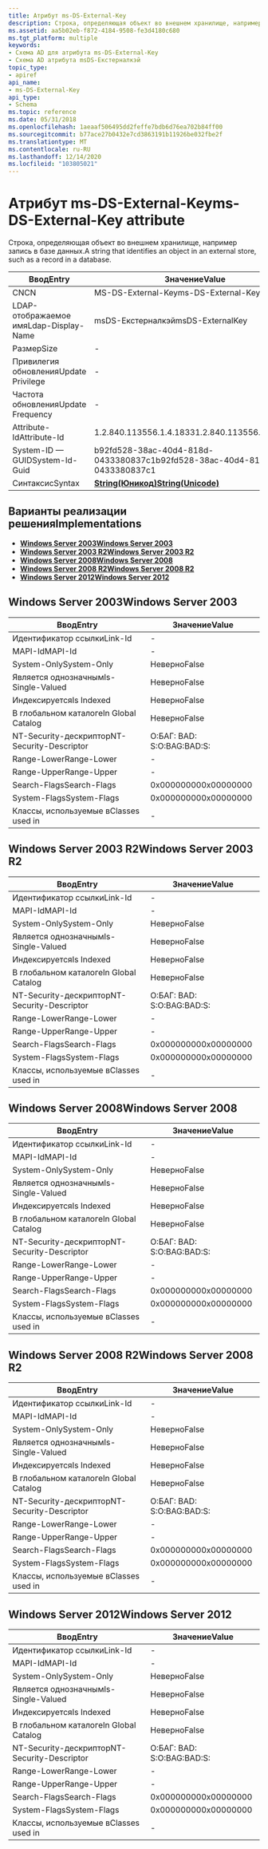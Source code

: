 ```yaml
---
title: Атрибут ms-DS-External-Key
description: Строка, определяющая объект во внешнем хранилище, например запись в базе данных.
ms.assetid: aa5b02eb-f872-4184-9508-fe3d4180c680
ms.tgt_platform: multiple
keywords:
- Схема AD для атрибута ms-DS-External-Key
- Схема AD атрибута msDS-Екстерналкэй
topic_type:
- apiref
api_name:
- ms-DS-External-Key
api_type:
- Schema
ms.topic: reference
ms.date: 05/31/2018
ms.openlocfilehash: 1aeaaf506495dd2feffe7bdb6d76ea702b84ff00
ms.sourcegitcommit: b77ace27b0432e7cd3863191b11926be032fbe2f
ms.translationtype: MT
ms.contentlocale: ru-RU
ms.lasthandoff: 12/14/2020
ms.locfileid: "103805021"
---
```

# <a name="ms-ds-external-key-attribute"></a><span data-ttu-id="93405-105">Атрибут ms-DS-External-Key</span><span class="sxs-lookup"><span data-stu-id="93405-105">ms-DS-External-Key attribute</span></span>

<span data-ttu-id="93405-106">Строка, определяющая объект во внешнем хранилище, например запись в базе данных.</span><span class="sxs-lookup"><span data-stu-id="93405-106">A string that identifies an object in an external store, such as a record in a database.</span></span>



| <span data-ttu-id="93405-107">Ввод</span><span class="sxs-lookup"><span data-stu-id="93405-107">Entry</span></span> | <span data-ttu-id="93405-108">Значение</span><span class="sxs-lookup"><span data-stu-id="93405-108">Value</span></span> |
|-------------------|---------------------------------------------|
| <span data-ttu-id="93405-109">CN</span><span class="sxs-lookup"><span data-stu-id="93405-109">CN</span></span>                | <span data-ttu-id="93405-110">MS-DS-External-Key</span><span class="sxs-lookup"><span data-stu-id="93405-110">ms-DS-External-Key</span></span>                          |
| <span data-ttu-id="93405-111">LDAP-отображаемое имя</span><span class="sxs-lookup"><span data-stu-id="93405-111">Ldap-Display-Name</span></span> | <span data-ttu-id="93405-112">msDS-Екстерналкэй</span><span class="sxs-lookup"><span data-stu-id="93405-112">msDS-ExternalKey</span></span>                            |
| <span data-ttu-id="93405-113">Размер</span><span class="sxs-lookup"><span data-stu-id="93405-113">Size</span></span>              | \-                                          |
| <span data-ttu-id="93405-114">Привилегия обновления</span><span class="sxs-lookup"><span data-stu-id="93405-114">Update Privilege</span></span>  | \-                                          |
| <span data-ttu-id="93405-115">Частота обновления</span><span class="sxs-lookup"><span data-stu-id="93405-115">Update Frequency</span></span>  | \-                                          |
| <span data-ttu-id="93405-116">Attribute-Id</span><span class="sxs-lookup"><span data-stu-id="93405-116">Attribute-Id</span></span>      | <span data-ttu-id="93405-117">1.2.840.113556.1.4.1833</span><span class="sxs-lookup"><span data-stu-id="93405-117">1.2.840.113556.1.4.1833</span></span>                     |
| <span data-ttu-id="93405-118">System-ID — GUID</span><span class="sxs-lookup"><span data-stu-id="93405-118">System-Id-Guid</span></span>    | <span data-ttu-id="93405-119">b92fd528-38ac-40d4-818d-0433380837c1</span><span class="sxs-lookup"><span data-stu-id="93405-119">b92fd528-38ac-40d4-818d-0433380837c1</span></span>        |
| <span data-ttu-id="93405-120">Синтаксис</span><span class="sxs-lookup"><span data-stu-id="93405-120">Syntax</span></span>            | [<span data-ttu-id="93405-121">**String(Юникод)**</span><span class="sxs-lookup"><span data-stu-id="93405-121">**String(Unicode)**</span></span>](s-string-unicode.md) |



## <a name="implementations"></a><span data-ttu-id="93405-122">Варианты реализации решения</span><span class="sxs-lookup"><span data-stu-id="93405-122">Implementations</span></span>

-   [<span data-ttu-id="93405-123">**Windows Server 2003**</span><span class="sxs-lookup"><span data-stu-id="93405-123">**Windows Server 2003**</span></span>](#windows-server-2003)
-   [<span data-ttu-id="93405-124">**Windows Server 2003 R2**</span><span class="sxs-lookup"><span data-stu-id="93405-124">**Windows Server 2003 R2**</span></span>](#windows-server-2003-r2)
-   [<span data-ttu-id="93405-125">**Windows Server 2008**</span><span class="sxs-lookup"><span data-stu-id="93405-125">**Windows Server 2008**</span></span>](#windows-server-2008)
-   [<span data-ttu-id="93405-126">**Windows Server 2008 R2**</span><span class="sxs-lookup"><span data-stu-id="93405-126">**Windows Server 2008 R2**</span></span>](#windows-server-2008-r2)
-   [<span data-ttu-id="93405-127">**Windows Server 2012**</span><span class="sxs-lookup"><span data-stu-id="93405-127">**Windows Server 2012**</span></span>](#windows-server-2012)

## <a name="windows-server-2003"></a><span data-ttu-id="93405-128">Windows Server 2003</span><span class="sxs-lookup"><span data-stu-id="93405-128">Windows Server 2003</span></span>



| <span data-ttu-id="93405-129">Ввод</span><span class="sxs-lookup"><span data-stu-id="93405-129">Entry</span></span> | <span data-ttu-id="93405-130">Значение</span><span class="sxs-lookup"><span data-stu-id="93405-130">Value</span></span> |
|------------------------|--------------|
| <span data-ttu-id="93405-131">Идентификатор ссылки</span><span class="sxs-lookup"><span data-stu-id="93405-131">Link-Id</span></span>                | \-           |
| <span data-ttu-id="93405-132">MAPI-Id</span><span class="sxs-lookup"><span data-stu-id="93405-132">MAPI-Id</span></span>                | \-           |
| <span data-ttu-id="93405-133">System-Only</span><span class="sxs-lookup"><span data-stu-id="93405-133">System-Only</span></span>            | <span data-ttu-id="93405-134">Неверно</span><span class="sxs-lookup"><span data-stu-id="93405-134">False</span></span>        |
| <span data-ttu-id="93405-135">Является однозначным</span><span class="sxs-lookup"><span data-stu-id="93405-135">Is-Single-Valued</span></span>       | <span data-ttu-id="93405-136">Неверно</span><span class="sxs-lookup"><span data-stu-id="93405-136">False</span></span>        |
| <span data-ttu-id="93405-137">Индексируется</span><span class="sxs-lookup"><span data-stu-id="93405-137">Is Indexed</span></span>             | <span data-ttu-id="93405-138">Неверно</span><span class="sxs-lookup"><span data-stu-id="93405-138">False</span></span>        |
| <span data-ttu-id="93405-139">В глобальном каталоге</span><span class="sxs-lookup"><span data-stu-id="93405-139">In Global Catalog</span></span>      | <span data-ttu-id="93405-140">Неверно</span><span class="sxs-lookup"><span data-stu-id="93405-140">False</span></span>        |
| <span data-ttu-id="93405-141">NT-Security-дескриптор</span><span class="sxs-lookup"><span data-stu-id="93405-141">NT-Security-Descriptor</span></span> | <span data-ttu-id="93405-142">О:БАГ: BAD: S:</span><span class="sxs-lookup"><span data-stu-id="93405-142">O:BAG:BAD:S:</span></span> |
| <span data-ttu-id="93405-143">Range-Lower</span><span class="sxs-lookup"><span data-stu-id="93405-143">Range-Lower</span></span>            | \-           |
| <span data-ttu-id="93405-144">Range-Upper</span><span class="sxs-lookup"><span data-stu-id="93405-144">Range-Upper</span></span>            | \-           |
| <span data-ttu-id="93405-145">Search-Flags</span><span class="sxs-lookup"><span data-stu-id="93405-145">Search-Flags</span></span>           | <span data-ttu-id="93405-146">0x00000000</span><span class="sxs-lookup"><span data-stu-id="93405-146">0x00000000</span></span>   |
| <span data-ttu-id="93405-147">System-Flags</span><span class="sxs-lookup"><span data-stu-id="93405-147">System-Flags</span></span>           | <span data-ttu-id="93405-148">0x00000000</span><span class="sxs-lookup"><span data-stu-id="93405-148">0x00000000</span></span>   |
| <span data-ttu-id="93405-149">Классы, используемые в</span><span class="sxs-lookup"><span data-stu-id="93405-149">Classes used in</span></span>        | \-           |



## <a name="windows-server-2003-r2"></a><span data-ttu-id="93405-150">Windows Server 2003 R2</span><span class="sxs-lookup"><span data-stu-id="93405-150">Windows Server 2003 R2</span></span>



| <span data-ttu-id="93405-151">Ввод</span><span class="sxs-lookup"><span data-stu-id="93405-151">Entry</span></span> | <span data-ttu-id="93405-152">Значение</span><span class="sxs-lookup"><span data-stu-id="93405-152">Value</span></span> |
|------------------------|--------------|
| <span data-ttu-id="93405-153">Идентификатор ссылки</span><span class="sxs-lookup"><span data-stu-id="93405-153">Link-Id</span></span>                | \-           |
| <span data-ttu-id="93405-154">MAPI-Id</span><span class="sxs-lookup"><span data-stu-id="93405-154">MAPI-Id</span></span>                | \-           |
| <span data-ttu-id="93405-155">System-Only</span><span class="sxs-lookup"><span data-stu-id="93405-155">System-Only</span></span>            | <span data-ttu-id="93405-156">Неверно</span><span class="sxs-lookup"><span data-stu-id="93405-156">False</span></span>        |
| <span data-ttu-id="93405-157">Является однозначным</span><span class="sxs-lookup"><span data-stu-id="93405-157">Is-Single-Valued</span></span>       | <span data-ttu-id="93405-158">Неверно</span><span class="sxs-lookup"><span data-stu-id="93405-158">False</span></span>        |
| <span data-ttu-id="93405-159">Индексируется</span><span class="sxs-lookup"><span data-stu-id="93405-159">Is Indexed</span></span>             | <span data-ttu-id="93405-160">Неверно</span><span class="sxs-lookup"><span data-stu-id="93405-160">False</span></span>        |
| <span data-ttu-id="93405-161">В глобальном каталоге</span><span class="sxs-lookup"><span data-stu-id="93405-161">In Global Catalog</span></span>      | <span data-ttu-id="93405-162">Неверно</span><span class="sxs-lookup"><span data-stu-id="93405-162">False</span></span>        |
| <span data-ttu-id="93405-163">NT-Security-дескриптор</span><span class="sxs-lookup"><span data-stu-id="93405-163">NT-Security-Descriptor</span></span> | <span data-ttu-id="93405-164">О:БАГ: BAD: S:</span><span class="sxs-lookup"><span data-stu-id="93405-164">O:BAG:BAD:S:</span></span> |
| <span data-ttu-id="93405-165">Range-Lower</span><span class="sxs-lookup"><span data-stu-id="93405-165">Range-Lower</span></span>            | \-           |
| <span data-ttu-id="93405-166">Range-Upper</span><span class="sxs-lookup"><span data-stu-id="93405-166">Range-Upper</span></span>            | \-           |
| <span data-ttu-id="93405-167">Search-Flags</span><span class="sxs-lookup"><span data-stu-id="93405-167">Search-Flags</span></span>           | <span data-ttu-id="93405-168">0x00000000</span><span class="sxs-lookup"><span data-stu-id="93405-168">0x00000000</span></span>   |
| <span data-ttu-id="93405-169">System-Flags</span><span class="sxs-lookup"><span data-stu-id="93405-169">System-Flags</span></span>           | <span data-ttu-id="93405-170">0x00000000</span><span class="sxs-lookup"><span data-stu-id="93405-170">0x00000000</span></span>   |
| <span data-ttu-id="93405-171">Классы, используемые в</span><span class="sxs-lookup"><span data-stu-id="93405-171">Classes used in</span></span>        | \-           |



## <a name="windows-server-2008"></a><span data-ttu-id="93405-172">Windows Server 2008</span><span class="sxs-lookup"><span data-stu-id="93405-172">Windows Server 2008</span></span>



| <span data-ttu-id="93405-173">Ввод</span><span class="sxs-lookup"><span data-stu-id="93405-173">Entry</span></span> | <span data-ttu-id="93405-174">Значение</span><span class="sxs-lookup"><span data-stu-id="93405-174">Value</span></span> |
|------------------------|--------------|
| <span data-ttu-id="93405-175">Идентификатор ссылки</span><span class="sxs-lookup"><span data-stu-id="93405-175">Link-Id</span></span>                | \-           |
| <span data-ttu-id="93405-176">MAPI-Id</span><span class="sxs-lookup"><span data-stu-id="93405-176">MAPI-Id</span></span>                | \-           |
| <span data-ttu-id="93405-177">System-Only</span><span class="sxs-lookup"><span data-stu-id="93405-177">System-Only</span></span>            | <span data-ttu-id="93405-178">Неверно</span><span class="sxs-lookup"><span data-stu-id="93405-178">False</span></span>        |
| <span data-ttu-id="93405-179">Является однозначным</span><span class="sxs-lookup"><span data-stu-id="93405-179">Is-Single-Valued</span></span>       | <span data-ttu-id="93405-180">Неверно</span><span class="sxs-lookup"><span data-stu-id="93405-180">False</span></span>        |
| <span data-ttu-id="93405-181">Индексируется</span><span class="sxs-lookup"><span data-stu-id="93405-181">Is Indexed</span></span>             | <span data-ttu-id="93405-182">Неверно</span><span class="sxs-lookup"><span data-stu-id="93405-182">False</span></span>        |
| <span data-ttu-id="93405-183">В глобальном каталоге</span><span class="sxs-lookup"><span data-stu-id="93405-183">In Global Catalog</span></span>      | <span data-ttu-id="93405-184">Неверно</span><span class="sxs-lookup"><span data-stu-id="93405-184">False</span></span>        |
| <span data-ttu-id="93405-185">NT-Security-дескриптор</span><span class="sxs-lookup"><span data-stu-id="93405-185">NT-Security-Descriptor</span></span> | <span data-ttu-id="93405-186">О:БАГ: BAD: S:</span><span class="sxs-lookup"><span data-stu-id="93405-186">O:BAG:BAD:S:</span></span> |
| <span data-ttu-id="93405-187">Range-Lower</span><span class="sxs-lookup"><span data-stu-id="93405-187">Range-Lower</span></span>            | \-           |
| <span data-ttu-id="93405-188">Range-Upper</span><span class="sxs-lookup"><span data-stu-id="93405-188">Range-Upper</span></span>            | \-           |
| <span data-ttu-id="93405-189">Search-Flags</span><span class="sxs-lookup"><span data-stu-id="93405-189">Search-Flags</span></span>           | <span data-ttu-id="93405-190">0x00000000</span><span class="sxs-lookup"><span data-stu-id="93405-190">0x00000000</span></span>   |
| <span data-ttu-id="93405-191">System-Flags</span><span class="sxs-lookup"><span data-stu-id="93405-191">System-Flags</span></span>           | <span data-ttu-id="93405-192">0x00000000</span><span class="sxs-lookup"><span data-stu-id="93405-192">0x00000000</span></span>   |
| <span data-ttu-id="93405-193">Классы, используемые в</span><span class="sxs-lookup"><span data-stu-id="93405-193">Classes used in</span></span>        | \-           |



## <a name="windows-server-2008-r2"></a><span data-ttu-id="93405-194">Windows Server 2008 R2</span><span class="sxs-lookup"><span data-stu-id="93405-194">Windows Server 2008 R2</span></span>



| <span data-ttu-id="93405-195">Ввод</span><span class="sxs-lookup"><span data-stu-id="93405-195">Entry</span></span> | <span data-ttu-id="93405-196">Значение</span><span class="sxs-lookup"><span data-stu-id="93405-196">Value</span></span> |
|------------------------|--------------|
| <span data-ttu-id="93405-197">Идентификатор ссылки</span><span class="sxs-lookup"><span data-stu-id="93405-197">Link-Id</span></span>                | \-           |
| <span data-ttu-id="93405-198">MAPI-Id</span><span class="sxs-lookup"><span data-stu-id="93405-198">MAPI-Id</span></span>                | \-           |
| <span data-ttu-id="93405-199">System-Only</span><span class="sxs-lookup"><span data-stu-id="93405-199">System-Only</span></span>            | <span data-ttu-id="93405-200">Неверно</span><span class="sxs-lookup"><span data-stu-id="93405-200">False</span></span>        |
| <span data-ttu-id="93405-201">Является однозначным</span><span class="sxs-lookup"><span data-stu-id="93405-201">Is-Single-Valued</span></span>       | <span data-ttu-id="93405-202">Неверно</span><span class="sxs-lookup"><span data-stu-id="93405-202">False</span></span>        |
| <span data-ttu-id="93405-203">Индексируется</span><span class="sxs-lookup"><span data-stu-id="93405-203">Is Indexed</span></span>             | <span data-ttu-id="93405-204">Неверно</span><span class="sxs-lookup"><span data-stu-id="93405-204">False</span></span>        |
| <span data-ttu-id="93405-205">В глобальном каталоге</span><span class="sxs-lookup"><span data-stu-id="93405-205">In Global Catalog</span></span>      | <span data-ttu-id="93405-206">Неверно</span><span class="sxs-lookup"><span data-stu-id="93405-206">False</span></span>        |
| <span data-ttu-id="93405-207">NT-Security-дескриптор</span><span class="sxs-lookup"><span data-stu-id="93405-207">NT-Security-Descriptor</span></span> | <span data-ttu-id="93405-208">О:БАГ: BAD: S:</span><span class="sxs-lookup"><span data-stu-id="93405-208">O:BAG:BAD:S:</span></span> |
| <span data-ttu-id="93405-209">Range-Lower</span><span class="sxs-lookup"><span data-stu-id="93405-209">Range-Lower</span></span>            | \-           |
| <span data-ttu-id="93405-210">Range-Upper</span><span class="sxs-lookup"><span data-stu-id="93405-210">Range-Upper</span></span>            | \-           |
| <span data-ttu-id="93405-211">Search-Flags</span><span class="sxs-lookup"><span data-stu-id="93405-211">Search-Flags</span></span>           | <span data-ttu-id="93405-212">0x00000000</span><span class="sxs-lookup"><span data-stu-id="93405-212">0x00000000</span></span>   |
| <span data-ttu-id="93405-213">System-Flags</span><span class="sxs-lookup"><span data-stu-id="93405-213">System-Flags</span></span>           | <span data-ttu-id="93405-214">0x00000000</span><span class="sxs-lookup"><span data-stu-id="93405-214">0x00000000</span></span>   |
| <span data-ttu-id="93405-215">Классы, используемые в</span><span class="sxs-lookup"><span data-stu-id="93405-215">Classes used in</span></span>        | \-           |



## <a name="windows-server-2012"></a><span data-ttu-id="93405-216">Windows Server 2012</span><span class="sxs-lookup"><span data-stu-id="93405-216">Windows Server 2012</span></span>



| <span data-ttu-id="93405-217">Ввод</span><span class="sxs-lookup"><span data-stu-id="93405-217">Entry</span></span> | <span data-ttu-id="93405-218">Значение</span><span class="sxs-lookup"><span data-stu-id="93405-218">Value</span></span> |
|------------------------|--------------|
| <span data-ttu-id="93405-219">Идентификатор ссылки</span><span class="sxs-lookup"><span data-stu-id="93405-219">Link-Id</span></span>                | \-           |
| <span data-ttu-id="93405-220">MAPI-Id</span><span class="sxs-lookup"><span data-stu-id="93405-220">MAPI-Id</span></span>                | \-           |
| <span data-ttu-id="93405-221">System-Only</span><span class="sxs-lookup"><span data-stu-id="93405-221">System-Only</span></span>            | <span data-ttu-id="93405-222">Неверно</span><span class="sxs-lookup"><span data-stu-id="93405-222">False</span></span>        |
| <span data-ttu-id="93405-223">Является однозначным</span><span class="sxs-lookup"><span data-stu-id="93405-223">Is-Single-Valued</span></span>       | <span data-ttu-id="93405-224">Неверно</span><span class="sxs-lookup"><span data-stu-id="93405-224">False</span></span>        |
| <span data-ttu-id="93405-225">Индексируется</span><span class="sxs-lookup"><span data-stu-id="93405-225">Is Indexed</span></span>             | <span data-ttu-id="93405-226">Неверно</span><span class="sxs-lookup"><span data-stu-id="93405-226">False</span></span>        |
| <span data-ttu-id="93405-227">В глобальном каталоге</span><span class="sxs-lookup"><span data-stu-id="93405-227">In Global Catalog</span></span>      | <span data-ttu-id="93405-228">Неверно</span><span class="sxs-lookup"><span data-stu-id="93405-228">False</span></span>        |
| <span data-ttu-id="93405-229">NT-Security-дескриптор</span><span class="sxs-lookup"><span data-stu-id="93405-229">NT-Security-Descriptor</span></span> | <span data-ttu-id="93405-230">О:БАГ: BAD: S:</span><span class="sxs-lookup"><span data-stu-id="93405-230">O:BAG:BAD:S:</span></span> |
| <span data-ttu-id="93405-231">Range-Lower</span><span class="sxs-lookup"><span data-stu-id="93405-231">Range-Lower</span></span>            | \-           |
| <span data-ttu-id="93405-232">Range-Upper</span><span class="sxs-lookup"><span data-stu-id="93405-232">Range-Upper</span></span>            | \-           |
| <span data-ttu-id="93405-233">Search-Flags</span><span class="sxs-lookup"><span data-stu-id="93405-233">Search-Flags</span></span>           | <span data-ttu-id="93405-234">0x00000000</span><span class="sxs-lookup"><span data-stu-id="93405-234">0x00000000</span></span>   |
| <span data-ttu-id="93405-235">System-Flags</span><span class="sxs-lookup"><span data-stu-id="93405-235">System-Flags</span></span>           | <span data-ttu-id="93405-236">0x00000000</span><span class="sxs-lookup"><span data-stu-id="93405-236">0x00000000</span></span>   |
| <span data-ttu-id="93405-237">Классы, используемые в</span><span class="sxs-lookup"><span data-stu-id="93405-237">Classes used in</span></span>        | \-           |



 

 




